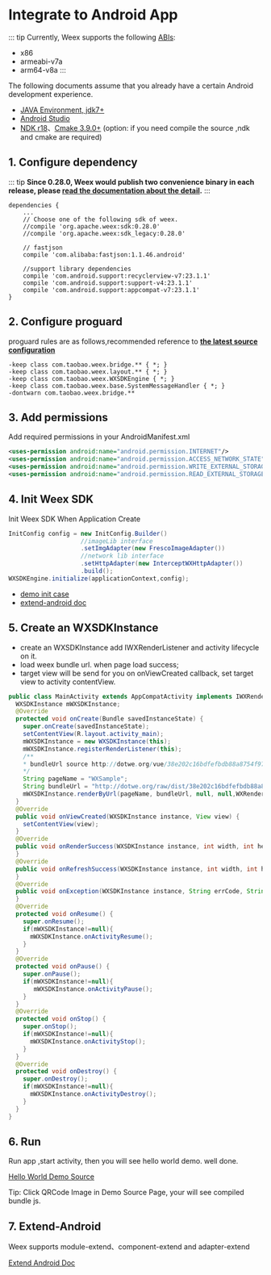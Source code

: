 # Integrate to Android App
::: tip
Currently, Weex supports the following [ABIs](https://developer.android.com/ndk/guides/abis.html):
* x86
* armeabi-v7a
* arm64-v8a
:::

The following documents assume that you already have a certain Android development experience.

- [JAVA Environment, jdk7+](https://www.oracle.com/technetwork/java/javase/downloads/index.html)
- [Android Studio](https://developer.android.com/training/basics/firstapp/)
- [NDK r18](https://developer.android.com/ndk/)、[Cmake 3.9.0+](https://cmake.org/download/) (option: if you need compile the source ,ndk and cmake are required)


## 1. Configure dependency 

::: tip
**Since 0.28.0, Weex would publish two convenience binary in each release, please [read the documentation about the detail](../../download/major_change.html).**
:::

```
dependencies {
    ...
    // Choose one of the following sdk of weex.
    //compile 'org.apache.weex:sdk:0.28.0'
    //compile 'org.apache.weex:sdk_legacy:0.28.0'

    // fastjson
    compile 'com.alibaba:fastjson:1.1.46.android'

    //support library dependencies
    compile 'com.android.support:recyclerview-v7:23.1.1'
    compile 'com.android.support:support-v4:23.1.1'
    compile 'com.android.support:appcompat-v7:23.1.1'
}
```

## 2. Configure proguard

proguard rules are as follows,recommended reference to [__the latest source configuration__](https://github.com/apache/incubator-weex/blob/master/android/sdk/proguard-rules.pro)

```
-keep class com.taobao.weex.bridge.** { *; }
-keep class com.taobao.weex.layout.** { *; }
-keep class com.taobao.weex.WXSDKEngine { *; }
-keep class com.taobao.weex.base.SystemMessageHandler { *; }
-dontwarn com.taobao.weex.bridge.**
```

## 3. Add permissions 

Add required permissions in your AndroidManifest.xml

```xml
<uses-permission android:name="android.permission.INTERNET"/>
<uses-permission android:name="android.permission.ACCESS_NETWORK_STATE"/>
<uses-permission android:name="android.permission.WRITE_EXTERNAL_STORAGE"/>
<uses-permission android:name="android.permission.READ_EXTERNAL_STORAGE"/>
```

## 4. Init Weex SDK

Init Weex SDK When Application Create

```java
InitConfig config = new InitConfig.Builder()
					//imageLib interface 
    				.setImgAdapter(new FrescoImageAdapter())
    				//network lib interface
    				.setHttpAdapter(new InterceptWXHttpAdapter())
    				.build();
WXSDKEngine.initialize(applicationContext,config);
```

- [demo init case](https://github.com/apache/incubator-weex-playground/blob/master/android/playground/src/main/java/org/apache/weex/WXApplication.java)
- [extend-android doc](/guide/extend/extend-android.html)


## 5. Create an WXSDKInstance

- create an WXSDKInstance add IWXRenderListener and activity lifecycle on it. 
- load weex bundle url. when  page load success; 
- target view will be send for you on  onViewCreated callback, set target view to activity contentView.

```java
public class MainActivity extends AppCompatActivity implements IWXRenderListener {
  WXSDKInstance mWXSDKInstance;
  @Override
  protected void onCreate(Bundle savedInstanceState) {
    super.onCreate(savedInstanceState);
    setContentView(R.layout.activity_main);
    mWXSDKInstance = new WXSDKInstance(this);
    mWXSDKInstance.registerRenderListener(this);
    /**
    * bundleUrl source http://dotwe.org/vue/38e202c16bdfefbdb88a8754f975454c
    */
    String pageName = "WXSample";
    String bundleUrl = "http://dotwe.org/raw/dist/38e202c16bdfefbdb88a8754f975454c.bundle.wx";
    mWXSDKInstance.renderByUrl(pageName, bundleUrl, null, null,WXRenderStrategy.APPEND_ASYNC);
  }
  @Override
  public void onViewCreated(WXSDKInstance instance, View view) {
    setContentView(view);
  }
  @Override
  public void onRenderSuccess(WXSDKInstance instance, int width, int height) {
  }
  @Override
  public void onRefreshSuccess(WXSDKInstance instance, int width, int height) {
  }
  @Override
  public void onException(WXSDKInstance instance, String errCode, String msg) {
  }
  @Override
  protected void onResume() {
    super.onResume();
    if(mWXSDKInstance!=null){
      mWXSDKInstance.onActivityResume();
    }
  }
  @Override
  protected void onPause() {
    super.onPause();
    if(mWXSDKInstance!=null){
       mWXSDKInstance.onActivityPause();
    }
  }
  @Override
  protected void onStop() {
    super.onStop();
    if(mWXSDKInstance!=null){
      mWXSDKInstance.onActivityStop();
    }
  }
  @Override
  protected void onDestroy() {
    super.onDestroy();
    if(mWXSDKInstance!=null){
      mWXSDKInstance.onActivityDestroy();
    }
  }
}
```

## 6. Run

Run app ,start activity, then you will see hello world demo. well done.

[Hello World Demo Source](http://dotwe.org/vue/38e202c16bdfefbdb88a8754f975454c)

Tip: Click QRCode Image in Demo Source Page, your will see compiled bundle js.

## 7. Extend-Android 

Weex supports module-extend、component-extend and adapter-extend

[Extend Android Doc](/guide/extend/extend-android.html)


